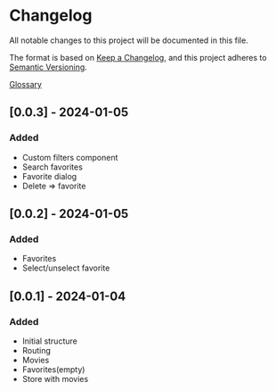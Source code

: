 # Changelog

All notable changes to this project will be documented in this file.

The format is based on [Keep a Changelog](https://keepachangelog.com/en/1.0.0/),
and this project adheres to [Semantic Versioning](https://semver.org/spec/v2.0.0.html).

[Glossary](#glossary)

## [0.0.3] - 2024-01-05

### Added

- Custom filters component
- Search favorites
- Favorite dialog
- Delete => favorite

## [0.0.2] - 2024-01-05

### Added

- Favorites
- Select/unselect favorite

## [0.0.1] - 2024-01-04

### Added

- Initial structure
- Routing
- Movies
- Favorites(empty)
- Store with movies
